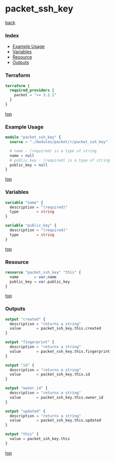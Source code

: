 # packet_ssh_key

[back](../packet.md)

### Index

- [Example Usage](#example-usage)
- [Variables](#variables)
- [Resource](#resource)
- [Outputs](#outputs)

### Terraform

```terraform
terraform {
  required_providers {
    packet = ">= 3.2.1"
  }
}
```

[top](#index)

### Example Usage

```terraform
module "packet_ssh_key" {
  source = "./modules/packet/r/packet_ssh_key"

  # name - (required) is a type of string
  name = null
  # public_key - (required) is a type of string
  public_key = null
}
```

[top](#index)

### Variables

```terraform
variable "name" {
  description = "(required)"
  type        = string
}

variable "public_key" {
  description = "(required)"
  type        = string
}
```

[top](#index)

### Resource

```terraform
resource "packet_ssh_key" "this" {
  name       = var.name
  public_key = var.public_key
}
```

[top](#index)

### Outputs

```terraform
output "created" {
  description = "returns a string"
  value       = packet_ssh_key.this.created
}

output "fingerprint" {
  description = "returns a string"
  value       = packet_ssh_key.this.fingerprint
}

output "id" {
  description = "returns a string"
  value       = packet_ssh_key.this.id
}

output "owner_id" {
  description = "returns a string"
  value       = packet_ssh_key.this.owner_id
}

output "updated" {
  description = "returns a string"
  value       = packet_ssh_key.this.updated
}

output "this" {
  value = packet_ssh_key.this
}
```

[top](#index)